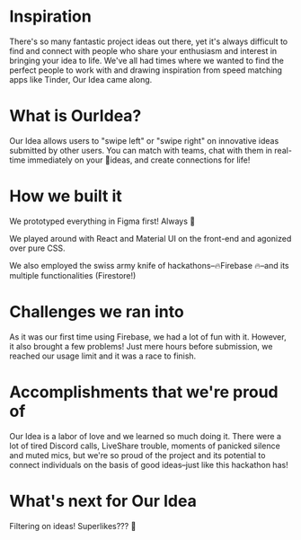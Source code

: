 # Inspiration

There's so many fantastic project ideas out there, yet it's always difficult to find and connect with people who share your enthusiasm and interest in bringing your idea to life. We've all had times where we wanted to find the perfect people to work with and drawing inspiration from speed matching apps like Tinder, Our Idea came along.

# What is OurIdea?

Our Idea allows users to "swipe left" or "swipe right" on innovative ideas submitted by other users. You can match with teams, chat with them in real-time immediately on your 💯ideas, and create connections for life!

# How we built it

We prototyped everything in Figma first! Always 🤠

We played around with React and Material UI on the front-end and agonized over pure CSS.

We also employed the swiss army knife of hackathons–🔥Firebase 🔥–and its multiple functionalities (Firestore!)

# Challenges we ran into

As it was our first time using Firebase, we had a lot of fun with it. However, it also brought a few problems! Just mere hours before submission, we reached our usage limit and it was a race to finish.

# Accomplishments that we're proud of

Our Idea is a labor of love and we learned so much doing it. There were a lot of tired Discord calls, LiveShare trouble, moments of panicked silence and muted mics, but we're so proud of the project and its potential to connect individuals on the basis of good ideas–just like this hackathon has!

# What's next for Our Idea
Filtering on ideas!
Superlikes??? 👀
